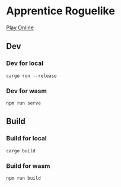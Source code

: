 # Apprentice Roguelike
[Play Online](https://www.apprentice-game.com)

## Dev

### Dev for local
`cargo run --release`

### Dev for wasm
`npm run serve`

## Build

### Build for local
`cargo build`

### Build for wasm
`npm run build`
